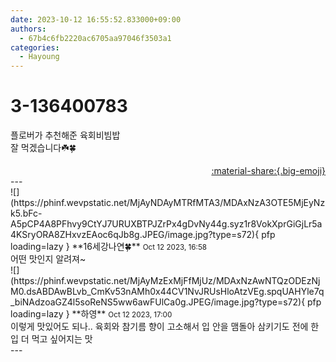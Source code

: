 ```yaml
---
date: 2023-10-12 16:55:52.833000+09:00
authors:
  - 67b4c6fb2220ac6705aa97046f3503a1
categories:
  - Hayoung
---
```


# 3-136400783

<div class="post-container" markdown="1">
<div class="content-container md-sidebar__scrollwrap" markdown="1">

플로버가 추천해준 육회비빔밥<br>잘 먹겠습니다☘️🍀 

</div>
</div>

<div style="text-align: right;" markdown="1">
<a href="https://weverse.io/fromis9/moment/67b4c6fb2220ac6705aa97046f3503a1/post/3-136400783" style="text-align: right;">:material-share:{.big-emoji}</a>
</div>
---

<div class="comments-container md-sidebar__scrollwrap" markdown="1">
<div class="comment" markdown="1">
<div class='id-container' markdown="1">
![](https://phinf.wevpstatic.net/MjAyNDAyMTRfMTA3/MDAxNzA3OTE5MjEyNzk5.bFc-A5pCP4A8PFhvy9CtYJ7URUXBTPJZrPx4gDvNy44g.syz1r8VokXprGiGjLr5a4KSryORA8ZHxvzEAoc6qJb8g.JPEG/image.jpg?type=s72){ pfp loading=lazy }
**16세강나연🍀** <small>Oct 12 2023, 16:58</small><br>
</div>
<div class='comment-body' markdown="1">
어떤 맛인지 알려져~
</div>
</div>
<div class="reply" markdown="1">
<div class="comment" markdown="1">
<div class='id-container' markdown="1">
![](https://phinf.wevpstatic.net/MjAyMzExMjFfMjUz/MDAxNzAwNTQzODEzNjM0.dsABDAwBLvb_CmKv53nAMh0x44CV1NvJRUsHloAtzVEg.spqUAHYle7q_biNAdzoaGZ4l5soReNS5ww6awFUlCa0g.JPEG/image.jpg?type=s72){ pfp loading=lazy }
**<span class="artist">하영</span>** <small>Oct 12 2023, 17:00</small><br>
</div>
<div class='comment-body' markdown="1">
이렇게 맛있어도 되나.. 육회와 참기름 향이 고소해서 입 안을 맴돌아 삼키기도 전에 한 입 더 먹고 싶어지는 맛
</div>
</div>
</div>
</div>
---
